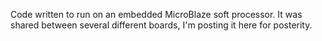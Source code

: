 Code written to run on an embedded MicroBlaze soft processor.
It was shared between several different boards, 
I'm posting it here for posterity.
